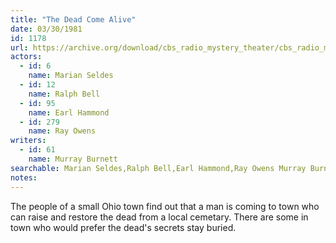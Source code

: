 ```yaml
---
title: "The Dead Come Alive"
date: 03/30/1981
id: 1178
url: https://archive.org/download/cbs_radio_mystery_theater/cbs_radio_mystery_theater-1151-1200.zip/cbs_radio_mystery_theater-1151-1200%2Fcbsrmt_1178_the_dead_come_alive.mp3
actors:  
  - id: 6
    name: Marian Seldes  
  - id: 12
    name: Ralph Bell  
  - id: 95
    name: Earl Hammond  
  - id: 279
    name: Ray Owens
writers:  
  - id: 61
    name: Murray Burnett
searchable: Marian Seldes,Ralph Bell,Earl Hammond,Ray Owens Murray Burnett
notes:  
---
```

The people of a small Ohio town find out that a man is coming to town who can raise and restore the dead from a local cemetary. There are some in town who would prefer the dead's secrets stay buried.